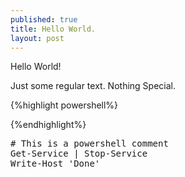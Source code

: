 ```yaml
---
published: true
title: Hello World.
layout: post
---
```

Hello World!

Just some regular text. Nothing Special. 

{%highlight powershell%}

{%endhighlight%}

<pre class="brush: powershell">
# This is a powershell comment
Get-Service | Stop-Service
Write-Host 'Done'
</pre>

<script type="text/javascript">
     SyntaxHighlighter.all()
</script>